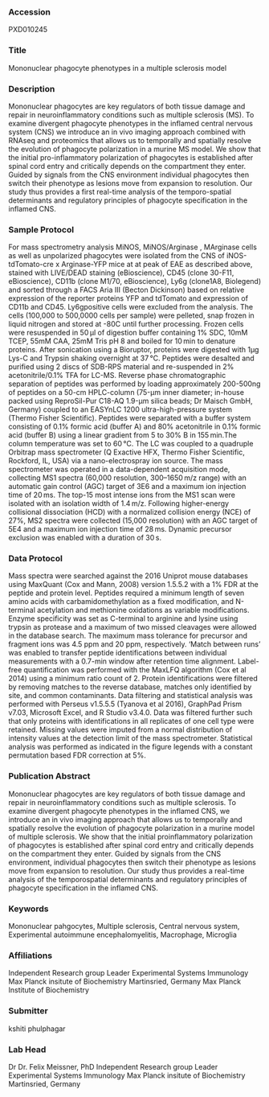 ### Accession
PXD010245

### Title
Mononuclear phagocyte phenotypes in a multiple sclerosis model

### Description
Mononuclear phagocytes are key regulators of both tissue damage and repair in neuroinflammatory conditions such as multiple sclerosis (MS). To examine divergent phagocyte phenotypes in the inflamed central nervous system (CNS) we introduce an in vivo imaging approach combined with RNAseq and proteomics that allows us to temporally and spatially resolve the evolution of phagocyte polarization in a murine MS model. We show that the initial pro-inflammatory polarization of phagocytes is established after spinal cord entry and critically depends on the compartment they enter. Guided by signals from the CNS environment individual phagocytes then switch their phenotype as lesions move from expansion to resolution. Our study thus provides a first real-time analysis of the temporo-spatial determinants and regulatory principles of phagocyte specification in the inflamed CNS.

### Sample Protocol
For mass spectrometry analysis MiNOS, MiNOS/Arginase , MArginase cells as well as unpolarized phagocytes were isolated from the CNS of iNOS-tdTomato-cre x Arginase-YFP mice at at peak of EAE as described above, stained with LIVE/DEAD staining (eBioscience), CD45 (clone 30-F11, eBioscience), CD11b (clone M1/70, eBioscience), Ly6g (clone1A8, Biolegend) and sorted through a FACS Aria III (Becton Dickinson) based on relative expression of the reporter proteins YFP and tdTomato and expression of CD11b and CD45. Ly6gpositive cells were excluded from the analysis. The cells (100,000 to 500,0000 cells per sample) were pelleted, snap frozen in liquid nitrogen and stored at -80C until further processing. Frozen cells were resuspended in 50 µl of digestion buffer containing 1% SDC, 10mM TCEP, 55mM CAA, 25mM Tris pH 8 and boiled for 10 min to denature proteins. After sonication using a Bioruptor, proteins were digested with 1µg Lys-C and Trypsin shaking overnight at 37 °C. Peptides were desalted and purified using 2 discs of SDB-RPS material and re-suspended in 2% acetonitrile/0.1% TFA for LC-MS. Reverse phase chromatographic separation of peptides was performed by loading approximately 200-500ng of peptides on a 50-cm HPLC-column (75-μm inner diameter; in-house packed using ReproSil-Pur C18-AQ 1.9-µm silica beads; Dr Maisch GmbH, Germany) coupled to an EASYnLC 1200 ultra-high-pressure system (Thermo Fisher Scientific). Peptides were separated with a buffer system consisting of 0.1% formic acid (buffer A) and 80% acetonitrile in 0.1% formic acid (buffer B) using a linear gradient from 5 to 30% B in 155 min.The column temperature was set to 60 °C. The LC was coupled to a quadruple Orbitrap mass spectrometer (Q Exactive HFX, Thermo Fisher Scientific, Rockford, IL, USA) via a nano-electrospray ion source. The mass spectrometer was operated in a data-dependent acquisition mode, collecting MS1 spectra (60,000 resolution, 300–1650 m/z range) with an automatic gain control (AGC) target of 3E6 and a maximum ion injection time of 20 ms. The top-15 most intense ions from the MS1 scan were isolated with an isolation width of 1.4 m/z. Following higher-energy collisional dissociation (HCD) with a normalized collision energy (NCE) of 27%, MS2 spectra were collected (15,000 resolution) with an AGC target of 5E4 and a maximum ion injection time of 28 ms. Dynamic precursor exclusion was enabled with a duration of 30 s.

### Data Protocol
Mass spectra were searched against the 2016 Uniprot mouse databases using MaxQuant (Cox and Mann, 2008) version 1.5.5.2 with a 1% FDR at the peptide and protein level. Peptides required a minimum length of seven amino acids with carbamidomethylation as a fixed modification, and N-terminal acetylation and methionine oxidations as variable modifications. Enzyme specificity was set as C-terminal to arginine and lysine using trypsin as protease and a maximum of two missed cleavages were allowed in the database search. The maximum mass tolerance for precursor and fragment ions was 4.5 ppm and 20 ppm, respectively. ‘Match between runs’ was enabled to transfer peptide identifications between individual measurements with a 0.7-min window after retention time alignment. Label-free quantification was performed with the MaxLFQ algorithm (Cox et al 2014) using a minimum ratio count of 2. Protein identifications were filtered by removing matches to the reverse database, matches only identified by site, and common contaminants. Data filtering and statistical analysis was performed with Perseus v1.5.5.5 (Tyanova et al 2016), GraphPad Prism v7.03, Microsoft Excel, and R Studio v3.4.0. Data was filtered further such that only proteins with identifications in all replicates of one cell type were retained. Missing values were imputed from a normal distribution of intensity values at the detection limit of the mass spectrometer. Statistical analysis was performed as indicated in the figure legends with a constant permutation based FDR correction at 5%.

### Publication Abstract
Mononuclear phagocytes are key regulators of both tissue damage and repair in neuroinflammatory conditions such as multiple sclerosis. To examine divergent phagocyte phenotypes in the inflamed CNS, we introduce an in vivo imaging approach that allows us to temporally and spatially resolve the evolution of phagocyte polarization in a murine model of multiple sclerosis. We show that the initial proinflammatory polarization of phagocytes is established after spinal cord entry and critically depends on the compartment they enter. Guided by signals from the CNS environment, individual phagocytes then switch their phenotype as lesions move from expansion to resolution. Our study thus provides a real-time analysis of the temporospatial determinants and regulatory principles of phagocyte specification in the inflamed CNS.

### Keywords
Mononuclear pahgocytes, Multiple sclerosis, Central nervous system, Experimental autoimmune encephalomyelitis, Macrophage, Microglia

### Affiliations
Independent Research group Leader Experimental Systems Immunology Max Planck insitute of Biochemistry Martinsried, Germany
Max Planck Institute of Biochemistry

### Submitter
kshiti phulphagar

### Lab Head
Dr Dr. Felix Meissner, PhD
Independent Research group Leader Experimental Systems Immunology Max Planck insitute of Biochemistry Martinsried, Germany


